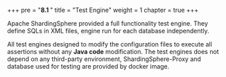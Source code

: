 +++
pre = "<b>8.1 </b>"
title = "Test Engine"
weight = 1
chapter = true
+++

Apache ShardingSphere provided a full functionality test engine.
They define SQLs in XML files, engine run for each database independently.

All test engines designed to modify the configuration files to execute all assertions without any **Java code** modification.
The test engines does not depend on any third-party environment, ShardingSphere-Proxy and database used for testing are provided by docker image.
